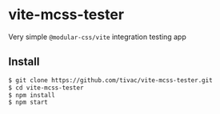 # vite-mcss-tester

Very simple `@modular-css/vite` integration testing app

## Install

```bash
$ git clone https://github.com/tivac/vite-mcss-tester.git
$ cd vite-mcss-tester
$ npm install
$ npm start
```
